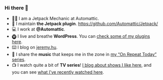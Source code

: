 ### Hi there 👋

- 👨‍🔧 I am a Jetpack Mechanic at Automattic.
- 🚀 I maintain **the Jetpack plugin**. https://github.com/Automattic/Jetpack/
- 💻 I work at **@Automattic**.
- 🅦 I live and breathe **WordPress**. You can [check some of my plugins here](https://profiles.wordpress.org/jeherve/#content-plugins).
- ⌨️ I blog on [jeremy.hu](https://jeremy.hu).
- 🎵 I share the **music** that keeps me in the zone in [my “On Repeat Today” series](https://jeremy.hu/tag/on-repeat-today/).
- 📺 I watch quite a bit of **TV series**! [I blog about shows I like here](https://jeremy.hu/category/culture/tv-culture/), and you can see [what I've recently watched here](https://trakt.tv/users/jeherve/history).
